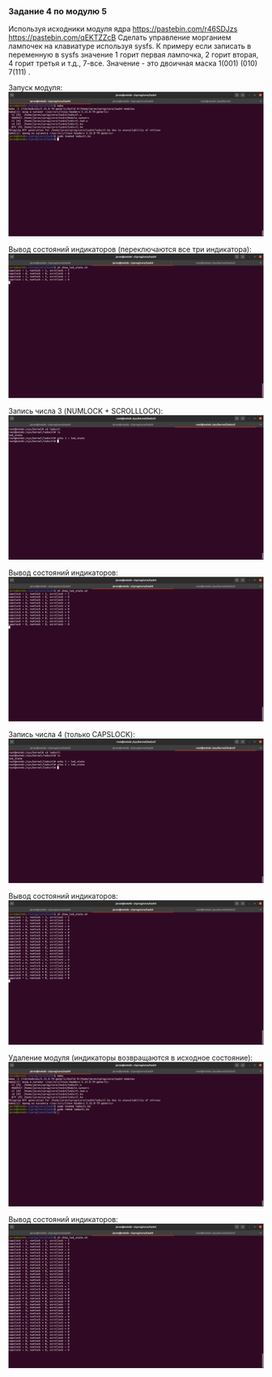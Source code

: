 ### Задание 4 по модулю 5

Используя исходники модуля ядра
https://pastebin.com/r46SDJzs
https://pastebin.com/qEKTZZcB
Сделать управление морганием лампочек на клавиатуре используя sysfs. К примеру если записать в переменную в sysfs значение 1 горит первая лампочка, 2 горит вторая, 4 горит третья и т.д., 7-все. Значение - это двоичная маска 1(001) (010) 7(111) .

Запуск модуля:
![1.png](/task4/img/1.png)

Вывод состояний индикаторов (переключаются все три индикатора):
![2.png](/task4/img/2.png)

Запись числа 3 (NUMLOCK + SCROLLLOCK):
![3.png](/task4/img/3.png)

Вывод состояний индикаторов:
![4.png](/task4/img/4.png)

Запись числа 4 (только CAPSLOCK):
![5.png](/task4/img/5.png)

Вывод состояний индикаторов:
![6.png](/task4/img/6.png)

Удаление модуля (индикаторы возвращаются в исходное состояние):
![7.png](/task4/img/7.png)

Вывод состояний индикаторов:
![8.png](/task4/img/8.png)
